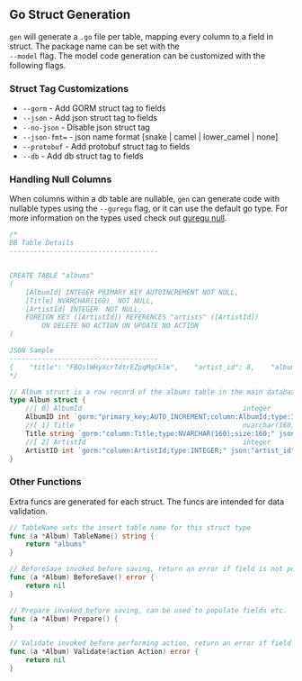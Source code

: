 ## Go Struct Generation
`gen` will generate a `.go` file per table, mapping every column to a field in struct. The package name can be set with the    
`--model` flag. The model code generation can be customized with the following flags. 


### Struct Tag Customizations
- `--gorm` - Add GORM struct tag to fields  
- `--json` - Add json struct tag to fields  
- `--no-json` - Disable json struct tag
- `--json-fmt=` - json name format [snake | camel | lower_camel | none]
- `--protobuf` - Add protobuf struct tag to fields
- `--db` - Add db struct tag to fields

### Handling Null Columns
When columns within a db table are nullable, `gen` can generate code with nullable types using the `--guregu` flag, or it can use the default go type.
For more information on the types used check out [guregu null](https://gopkg.in/guregu/null.v4). 

    
```go
/*
DB Table Details
-------------------------------------


CREATE TABLE "albums"
(
    [AlbumId] INTEGER PRIMARY KEY AUTOINCREMENT NOT NULL,
    [Title] NVARCHAR(160)  NOT NULL,
    [ArtistId] INTEGER  NOT NULL,
    FOREIGN KEY ([ArtistId]) REFERENCES "artists" ([ArtistId])
		ON DELETE NO ACTION ON UPDATE NO ACTION
)

JSON Sample
-------------------------------------
{    "title": "FBQslWHyXcrTdtrEZpqMgCklk",    "artist_id": 8,    "album_id": 8}
*/
```

```go
// Album struct is a row record of the albums table in the main database
type Album struct {
	//[ 0] AlbumId                                        integer              null: false  primary: true   auto: true   col: integer         len: -1      default: []
	AlbumID int `gorm:"primary_key;AUTO_INCREMENT;column:AlbumId;type:INTEGER;" json:"album_id" db:"AlbumId" protobuf:"int32,0,opt,name=album_id"`
	//[ 1] Title                                          nvarchar(160)        null: false  primary: false  auto: false  col: nvarchar        len: 160     default: []
	Title string `gorm:"column:Title;type:NVARCHAR(160);size:160;" json:"title" db:"Title" protobuf:"string,1,opt,name=title"`
	//[ 2] ArtistId                                       integer              null: false  primary: false  auto: false  col: integer         len: -1      default: []
	ArtistID int `gorm:"column:ArtistId;type:INTEGER;" json:"artist_id" db:"ArtistId" protobuf:"int32,2,opt,name=artist_id"`
}
```

### Other Functions
Extra funcs are generated for each struct. The funcs are intended for data validation.  

```go
// TableName sets the insert table name for this struct type
func (a *Album) TableName() string {
	return "albums"
}

// BeforeSave invoked before saving, return an error if field is not populated.
func (a *Album) BeforeSave() error {
	return nil
}

// Prepare invoked before saving, can be used to populate fields etc.
func (a *Album) Prepare() {
}

// Validate invoked before performing action, return an error if field is not populated.
func (a *Album) Validate(action Action) error {
	return nil
}
```
